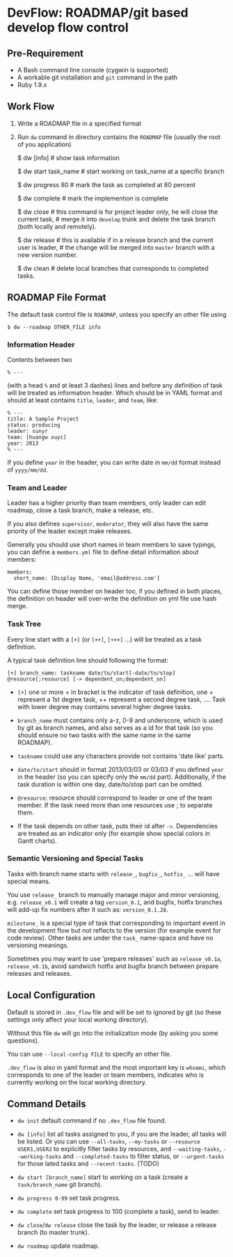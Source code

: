 DevFlow: ROADMAP/git based develop flow control
===================================================

Pre-Requirement
-----------------

- A Bash command line console (cygwin is supported)
- A workable git installation and `git` command in the path
- Ruby 1.9.x

Work Flow
-------------

1. Write a ROADMAP file in a specified format
2. Run `dw` command in directory contains the `ROADMAP` file (usually the root of you application)

    $ dw [info]            # show task information

    $ dw start task_name   # start working on task_name at a specific branch
    
    $ dw progress 80       # mark the task as completed at 80 percent
    
    $ dw complete          # mark the implemention is complete
    
    $ dw close             # this command is for project leader only, he will close the current task,
                           # merge it into `develop` trunk and delete the task branch (both locally and remotely).
    
    $ dw release           # this is available if in a release branch and the current user is leader,
                           # the change will be merged into `master` branch with a new version number.

    $ dw clean             # delete local branches that corresponds to completed tasks.

ROADMAP File Format
--------------------

The default task control file is `ROADMAP`, unless you specify an other file using 

    $ dw --roadmap OTHER_FILE info

### Information Header

Contents between two

    % ---

(with a head `%` and at least 3 dashes) lines and before any definition of task will be
treated as information header. Which should be in YAML format and should at least contains
`title`, `leader`, and `team`, like:

    % ---
    title: A Sample Project
    status: producing
    leader: sunyr
    team: [huangw xuyc]
    year: 2013
    % ---

If you define `year` in the header, you can write date in `mm/dd` format instead of `yyyy/mm/dd`.

### Team and Leader

Leader has a higher priority than team members, only leader can edit roadmap, close a task branch, 
make a release, etc.

If you also defines `supervisor`, `moderator`, they will also have the same priority of the leader
except make releases.

Generally you should use short names in team members to save typings, you can define a `members.yml` file
to define detail information about members:

    members:
      short_name: [Display Name, 'email@address.com']

You can define those member on header too, if you defined in both places, the definition on header will over-write
the definition on yml file use hash merge.

### Task Tree

Every line start with a `[+]` (or `[++]`, `[+++]` ...) will be treated as a task definition. 

A typical task definition line should following the format:

    [+] branch_name: taskname date/to/start[-date/to/stop] @resource[;resource] [-> dependent_on;dependent_on]

- `[+]` one or more + in bracket is the indicator of task definition, one + represent a 1st degree task, 
++ represent a second degree task, .... Task with lower degree may contains several higher degree tasks.

- `branch_name` must contains only a-z, 0-9 and underscore, which is used by git as branch names,
and also serves as a id for that task (so you should ensure no two tasks with the same name in the same ROADMAP).

- `taskname` could use any characters provide not contains 'date like' parts.

- `date/to/start` should in format 2013/03/03 or 03/03 if you defined `year` in the header (so you can 
specify only the `mm/dd` part). Additionally, if the task duration is within one day, 
date/to/stop part can be omitted.

- `@resource`: resource should correspond to leader or one of the team member. 
If the task need more than one resources use ; to separate them.

- If the task depends on other task, puts their id after `->`. 
Dependencies are treated as an indicator only (for example show special colors in Gantt charts).

### Semantic Versioning and Special Tasks

Tasks with branch name starts with `release_`, `bugfix_`, `hotfix_` ... will have special means. 

You use `release_` branch to manually manage major and minor versioning, 
e.g. `release_v0.1` will create a tag `version_0.1`, and bugfix, hotfix branches 
will add-up fix numbers after it such as: `version_0.1.28`. 

`milestone_` is a special type of task that corresponding to important event in the development flow but
not reflects to the version (for example event for code review). 
Other tasks are under the `task_` name-space and have no versioning meanings.

Sometimes you may want to use 'prepare releases' such as `release_v0.1a`, `release_v0.1b`, avoid sandwich
hotfix and bugfix branch between prepare releases and releases.

Local Configuration
---------------------

Default is stored in `.dev_flow` file and will be set to ignored by git 
(so these settings only affect your local working directory).

Without this file `dw` will go into the initialization mode (by asking you some questions).

You can use `--local-config FILE` to specify an other file.

`.dev_flow` is also in yaml format and the most important key is `whoami`, which corresponds 
to one of the leader or team members, indicates who is currently working on the local working directory.

Command Details
-------------------

- `dw init` default command if no `.dev_flow` file found.

- `dw [info]` list all tasks assigned to you, if you are the leader, all tasks will be listed. 
Or you can use `--all-tasks`, `--my-tasks` or `--resource USER1,USER2` to explicitly filter tasks by
resources, and `--waiting-tasks`, `--working-tasks` and `--completed-tasks` to filter status, 
or `--urgent-tasks` for those lated tasks and `--recent-tasks`. (TODO)

- `dw start [branch_name]` start to working on a task (create a `task/branch_name` git branch).

- `dw progress 0-99` set task progress.

- `dw complete` set task progress to 100 (complete a task), send to leader.

- `dw close`/`dw release` close the task by the leader, or release a release branch (to master trunk).

- `dw roadmap` update roadmap.


